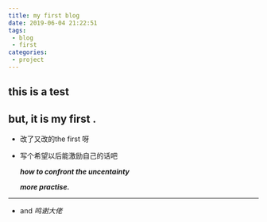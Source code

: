 ```yaml
---
title: my first blog
date: 2019-06-04 21:22:51
tags:
 - blog
 - first
categories:
 - project 
---
```


## this is a test
## but, it is my first .

+ 改了又改的the first 呀

+ 写个希望以后能激励自己的话吧

   ***how to confront the uncentainty***

   ***more practise.***

----

+ and  *鸣谢大佬*